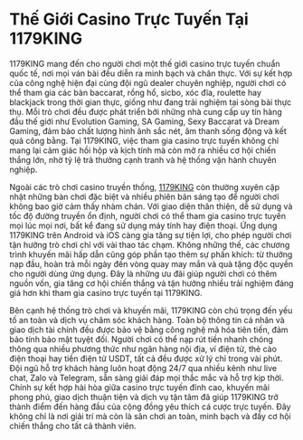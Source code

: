 # Thế Giới Casino Trực Tuyến Tại 1179KING

1179KING mang đến cho người chơi một thế giới casino trực tuyến chuẩn quốc tế, nơi mọi ván bài đều diễn ra minh bạch và chân thực. Với sự kết hợp của công nghệ hiện đại cùng đội ngũ dealer chuyên nghiệp, người chơi có thể tham gia các bàn baccarat, rồng hổ, sicbo, xóc đĩa, roulette hay blackjack trong thời gian thực, giống như đang trải nghiệm tại sòng bài thực thụ. Mỗi trò chơi đều được phát triển bởi những nhà cung cấp uy tín hàng đầu thế giới như Evolution Gaming, SA Gaming, Sexy Baccarat và Dream Gaming, đảm bảo chất lượng hình ảnh sắc nét, âm thanh sống động và kết quả công bằng. Tại 1179KING, việc tham gia casino trực tuyến không chỉ mang lại cảm giác hồi hộp và kịch tính mà còn mở ra nhiều cơ hội chiến thắng lớn, nhờ tỷ lệ trả thưởng cạnh tranh và hệ thống vận hành chuyên nghiệp.

Ngoài các trò chơi casino truyền thống, <a href="https://1179king-online.com">1179KING</a> còn thường xuyên cập nhật những bàn chơi đặc biệt và nhiều phiên bản sáng tạo để người chơi không bao giờ cảm thấy nhàm chán. Với giao diện thân thiện, dễ sử dụng và tốc độ đường truyền ổn định, người chơi có thể tham gia casino trực tuyến mọi lúc mọi nơi, bất kể đang sử dụng máy tính hay điện thoại. Ứng dụng 1179KING trên Android và iOS càng gia tăng sự tiện lợi, cho phép người chơi tận hưởng trò chơi chỉ với vài thao tác chạm. Không những thế, các chương trình khuyến mãi hấp dẫn cũng góp phần tạo thêm sự phấn khích: từ thưởng nạp đầu, hoàn trả mỗi ngày đến vòng quay may mắn và quà tặng độc quyền cho người dùng ứng dụng. Đây là những ưu đãi giúp người chơi có thêm nguồn vốn, gia tăng cơ hội chiến thắng và tận hưởng nhiều trải nghiệm đáng giá hơn khi tham gia casino trực tuyến tại 1179KING.

Bên cạnh hệ thống trò chơi và khuyến mãi, 1179KING còn chú trọng đến yếu tố an toàn và dịch vụ chăm sóc khách hàng. Toàn bộ thông tin cá nhân và giao dịch tài chính đều được bảo vệ bằng công nghệ mã hóa tiên tiến, đảm bảo tính bảo mật tuyệt đối. Người chơi có thể nạp rút tiền nhanh chóng thông qua nhiều phương thức như ngân hàng nội địa, ví điện tử, thẻ cào điện thoại hay tiền điện tử USDT, tất cả đều được xử lý chỉ trong vài phút. Đội ngũ hỗ trợ khách hàng luôn hoạt động 24/7 qua nhiều kênh như live chat, Zalo và Telegram, sẵn sàng giải đáp mọi thắc mắc và hỗ trợ kịp thời. Chính sự kết hợp hài hòa giữa casino trực tuyến đỉnh cao, khuyến mãi phong phú, giao dịch thuận tiện và dịch vụ tận tâm đã giúp 1179KING trở thành điểm đến hàng đầu của cộng đồng yêu thích cá cược trực tuyến. Đây không chỉ là nơi giải trí mà còn là sân chơi an toàn, minh bạch và đầy cơ hội chiến thắng cho tất cả thành viên.
